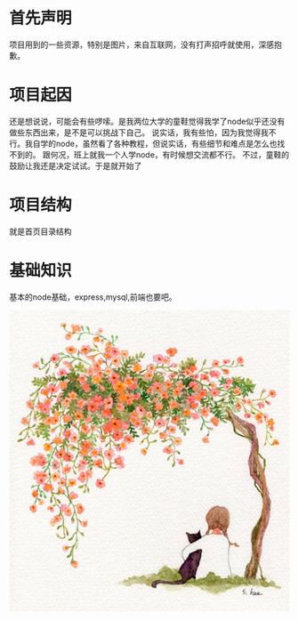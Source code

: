  # 首先声明
 项目用到的一些资源，特别是图片，来自互联网，没有打声招呼就使用，深感抱歉。
 # 项目起因
 还是想说说，可能会有些啰嗦。是我两位大学的童鞋觉得我学了node似乎还没有做些东西出来，是不是可以挑战下自己。
 说实话，我有些怕，因为我觉得我不行。我自学的node，虽然看了各种教程，但说实话，有些细节和难点是怎么也找不到的。
 跟何况，班上就我一个人学node，有时候想交流都不行。
 不过，童鞋的鼓励让我还是决定试试。于是就开始了
 # 项目结构
  就是首页目录结构
 # 基础知识
  基本的node基础，express,mysql,前端也要吧。
  
![mimi](https://github.com/closeroop/express-story/blob/master/static/pic/mimi.jpg)
